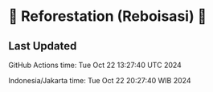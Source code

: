 
# 🌳 Reforestation (Reboisasi) 🌲

## Last Updated

GitHub Actions time: Tue Oct 22 13:27:40 UTC 2024

Indonesia/Jakarta time: Tue Oct 22 20:27:40 WIB 2024
